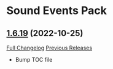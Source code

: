 # <DBM> Sound Events Pack

## [1.6.19](https://github.com/DeadlyBossMods/DBM-SoundEventsPack/tree/1.6.19) (2022-10-25)
[Full Changelog](https://github.com/DeadlyBossMods/DBM-SoundEventsPack/compare/1.6.18...1.6.19) [Previous Releases](https://github.com/DeadlyBossMods/DBM-SoundEventsPack/releases)

- Bump TOC file  
